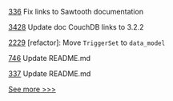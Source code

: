 
[336](https://github.com/hyperledger/grid-docs/pull/336) Fix links to Sawtooth documentation

[3428](https://github.com/hyperledger/fabric/pull/3428) Update doc CouchDB links to 3.2.2

[2229](https://github.com/hyperledger/iroha/pull/2229) [refactor]: Move `TriggerSet` to `data_model`

[746](https://github.com/hyperledger/fabric-samples/pull/746) Update README.md

[337](https://github.com/hyperledger/fabric-chaincode-node/pull/337) Update README.md


[See more >>>](https://start-here.hyperledger.org/pull-requests)
